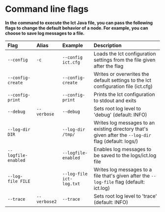 # Command line flags

**In the command to execute the Ict Java file, you can pass the following flags to change the default behavior of a node. For example, you can choose to save log messages to a file.**

**Flag**|**Alias**|**Example**|**Description**
:---|:---|:---|:---
`--config`|`-c`|`--config ict.cfg`|Loads the Ict configuration settings from the file given after the flag
`--config-create`| |`--config-create`|Writes or overwrites the default settings to the Ict configuration file (ict.cfg)
`--config-print`| |`--config-print`|Prints the Ict configuration to stdout and exits
`--debug`|`--verbose`|`--debug`|Sets root log level to 'debug' (default: INFO)
`--log-dir DIR`| |`--log-dir /tmp/`|Writes log messages to an existing directory that's given after the `--log-dir` flag (default: logs/)
`--logfile-enabled`| |`--logfile-enabled`|Enables log messages to be saved to the logs/ict.log file
`--log-file FILE`| |`--log-file ict-log.txt`|Writes log messages to a file that's given after the `--log-file` flag (default: ict.log)
`--trace`|`--verbose2`|`--trace`|Sets root log level to 'trace' (default: INFO)